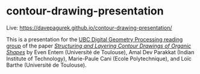 # contour-drawing-presentation
Live: https://davepagurek.github.io/contour-drawing-presentation/

This is a presentation for the <a href="https://ubc-dgp.github.io/">UBC Digital Geometry Processing reading group</a> of the paper <em><a href="https://hal.inria.fr/hal-01853410/document">Structuring and Layering Contour Drawings of Organic Shapes</a></em> by Even Entem (Universit&eacute; de Toulouse), Amal Dev Parakkat (Indian Institute of Technology), Marie-Paule Cani (Ecole Polytechnique), and Lo&iuml;c Barthe (Universit&eacute; de Toulouse).
